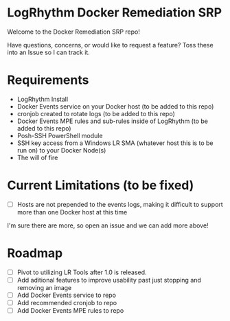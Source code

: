 # LogRhythm Docker Remediation SRP

Welcome to the Docker Remediation SRP repo!

Have questions, concerns, or would like to request a feature? Toss these into an Issue so I can track it.

# Requirements

- LogRhythm Install
- Docker Events service on your Docker host (to be added to this repo)
- cronjob created to rotate logs (to be added to this repo)
- Docker Events MPE rules and sub-rules inside of LogRhythm (to be added to this repo)
- Posh-SSH PowerShell module
- SSH key access from a Windows LR SMA (whatever host this is to be run on) to your Docker Node(s)
- The will of fire

# Current Limitations (to be fixed)

- [ ] Hosts are not prepended to the events logs, making it difficult to support more than one Docker host at this time

I'm sure there are more, so open an issue and we can add more above!

# Roadmap

- [ ] Pivot to utilizing LR Tools after 1.0 is released.
- [ ] Add aditional features to improve usability past just stopping and removing an image
- [ ] Add Docker Events service to repo
- [ ] Add recommended cronjob to repo
- [ ] Add Docker Events MPE rules to repo